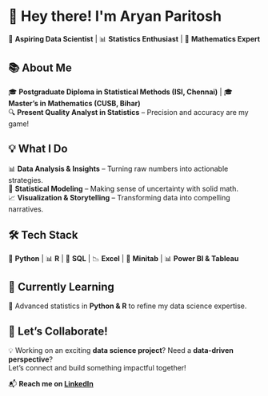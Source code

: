 # 👋 Hey there! I'm Aryan Paritosh  

🚀 **Aspiring Data Scientist** | 📊 **Statistics Enthusiast** | 🧮 **Mathematics Expert**  

## 📚 About Me  
🎓 **Postgraduate Diploma in Statistical Methods (ISI, Chennai)** | 🎓 **Master’s in Mathematics (CUSB, Bihar)**  
🔍 **Present Quality Analyst in Statistics** – Precision and accuracy are my game!  

## 💡 What I Do  
📊 **Data Analysis & Insights** – Turning raw numbers into actionable strategies.  
🧮 **Statistical Modeling** – Making sense of uncertainty with solid math.  
📈 **Visualization & Storytelling** – Transforming data into compelling narratives.  

## 🛠️ Tech Stack  
🐍 **Python** | 📊 **R** | 📂 **SQL** | 📉 **Excel** | 🔬 **Minitab** | 📊 **Power BI & Tableau**  

## 🌱 Currently Learning  
🚀 Advanced statistics in **Python & R** to refine my data science expertise.  

## 🤝 Let’s Collaborate!  
💡 Working on an exciting **data science project**? Need a **data-driven perspective**?  
Let’s connect and build something impactful together!  

📬 **Reach me on [LinkedIn](https://www.linkedin.com/in/aryan-paritosh/)**  


<!---
aryan-paritosh/aryan-paritosh is a ✨ special ✨ repository because its `README.md` (this file) appears on your GitHub profile.
You can click the Preview link to take a look at your changes.
--->
